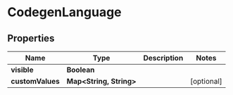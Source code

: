 
# CodegenLanguage

## Properties
Name | Type | Description | Notes
------------ | ------------- | ------------- | -------------
**visible** | **Boolean** |  | 
**customValues** | **Map&lt;String, String&gt;** |  |  [optional]



